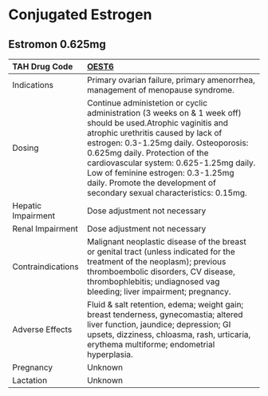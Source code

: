 # Conjugated Estrogen

## Estromon 0.625mg

| TAH Drug Code      | [**OEST6**](https://www.tahsda.org.tw/drugs/hissearch.php?drug_code=OEST6)                                                                                                                                                                                                                                                                                                                   |
|:-------------------|:---------------------------------------------------------------------------------------------------------------------------------------------------------------------------------------------------------------------------------------------------------------------------------------------------------------------------------------------------------------------------------------------|
| Indications        | Primary ovarian failure, primary amenorrhea, management of menopause syndrome.                                                                                                                                                                                                                                                                                                               |
| Dosing             | Continue administetion or cyclic administration (3 weeks on & 1 week off) should be used.Atrophic vaginitis and atrophic urethritis caused by lack of estrogen: 0.3-1.25mg daily. Osteoporosis: 0.625mg daily. Protection of the cardiovascular system: 0.625-1.25mg daily. Low of feminine estrogen: 0.3-1.25mg daily. Promote the development of secondary sexual characteristics: 0.15mg. |
| Hepatic Impairment | Dose adjustment not necessary                                                                                                                                                                                                                                                                                                                                                                |
| Renal Impairment   | Dose adjustment not necessary                                                                                                                                                                                                                                                                                                                                                                |
| Contraindications  | Malignant neoplastic disease of the breast or genital tract (unless indicated for the treatment of the neoplasm); previous thromboembolic disorders, CV disease, thrombophlebitis; undiagnosed vag bleeding; liver impairment; pregnancy.                                                                                                                                                    |
| Adverse Effects    | Fluid & salt retention, edema; weight gain; breast tenderness, gynecomastia; altered liver function, jaundice; depression; GI upsets, dizziness, chloasma, rash, urticaria, erythema multiforme; endometrial hyperplasia.                                                                                                                                                                    |
| Pregnancy          | Unknown                                                                                                                                                                                                                                                                                                                                                                                      |
| Lactation          | Unknown                                                                                                                                                                                                                                                                                                                                                                                      |

